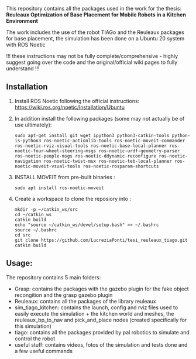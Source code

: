 This repository contains all the packages used in the work for the thesis: 
**Reuleaux Optimization of Base Placement for Mobile Robots in a Kitchen Environment**

The work includes the use of the robot TIAGo and the Reuleaux packages for base placement, the simulation has been done on a Ubuntu 20 system with ROS Noetic

!!! these instructions may not be fully complete/comprehensive - highly suggest going over the code and the original/official wiki pages to fully understand !!!

## Installation

1. Install ROS Noetic following the official instructions: https://wiki.ros.org/noetic/Installation/Ubuntu

2. In addition install the following packages (some may not actually be of use ultimately):
    ```
    sudo apt-get install git wget ipython3 python3-catkin-tools python-is-python3 ros-noetic-actionlib-tools ros-noetic-moveit-commander ros-noetic-rviz-visual-tools ros-noetic-base-local-planner ros-noetic-four-wheel-steering-msgs ros-noetic-urdf-geometry-parser ros-noetic-people-msgs ros-noetic-ddynamic-reconfigure ros-noetic-navigation ros-noetic-twist-mux ros-noetic-teb-local-planner ros-noetic-moveit-vsual-tools ros-noetic-rosparam-shortcuts
    ```

3. INSTALL MOVEIT from pre-built binaries :  
    ```
    sudo apt install ros-noetic-moveit
    ```
4. Create a workspace to clone the reposiory into : 
    ```
    mkdir -p ~/catkin_ws/src
    cd ~/catkin_ws
    catkin build
    echo "source ~/catkin_ws/devel/setup.bash" >> ~/.bashrc
    source ~/.bashrc
    cd src
    git clone https://github.com/LucreziaPonti/tesi_reuleaux_tiago.git 
    catkin build
    ```

## Usage:
The repository contains 5 main folders: 
- Grasp: contains the packages with the gazebo plugin for the fake object recongition and the grasp gazebo plugin
- Reuleaux: contains all the packages of the library reuleaux
- sim_tiago_kitchen: contains the launch, config and rviz files used to easily execute the simulation + the kitchen world and meshes, the reuleaux_bp_to_nav and pick_and_place nodes (created specifically for this simulation)
- tiago: contains all the packages provided by pal robotics to simulate and control the robot
- useful stuff: contains videos, fotos of the simulation and tests done and a few useful commands 
